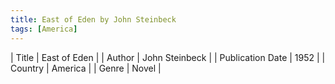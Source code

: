 ```yaml
---
title: East of Eden by John Steinbeck
tags: [America]
---     
```

| Title | East of Eden  |
| Author |  John Steinbeck  |
| Publication Date | 1952   |
| Country | America |
| Genre | Novel  |
        
